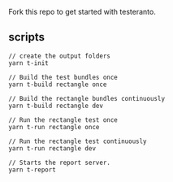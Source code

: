 Fork this repo to get started with testeranto. 

## scripts

```
// create the output folders
yarn t-init

// Build the test bundles once
yarn t-build rectangle once

// Build the rectangle bundles continuously
yarn t-build rectangle dev

// Run the rectangle test once
yarn t-run rectangle once

// Run the rectangle test continuously
yarn t-run rectangle dev

// Starts the report server. 
yarn t-report
```